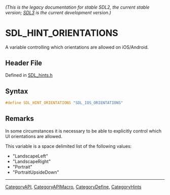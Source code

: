 ###### (This is the legacy documentation for stable SDL2, the current stable version; [SDL3](https://wiki.libsdl.org/SDL3/) is the current development version.)
# SDL_HINT_ORIENTATIONS

A variable controlling which orientations are allowed on iOS/Android.

## Header File

Defined in [SDL_hints.h](https://github.com/libsdl-org/SDL/blob/SDL2/include/SDL_hints.h)

## Syntax

```c
#define SDL_HINT_ORIENTATIONS "SDL_IOS_ORIENTATIONS"
```

## Remarks

In some circumstances it is necessary to be able to explicitly control
which UI orientations are allowed.

This variable is a space delimited list of the following values:

- "LandscapeLeft"
- "LandscapeRight"
- "Portrait"
- "PortraitUpsideDown"

----
[CategoryAPI](CategoryAPI), [CategoryAPIMacro](CategoryAPIMacro), [CategoryDefine](CategoryDefine), [CategoryHints](CategoryHints)


